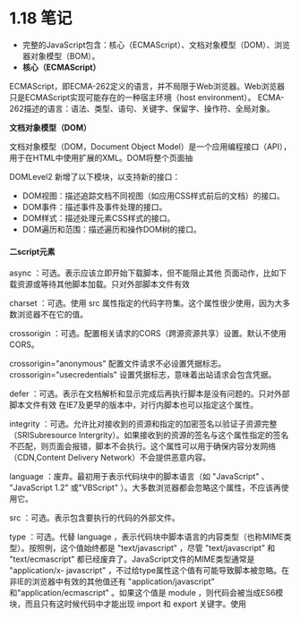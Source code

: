 # **1.18** 笔记

- 完整的JavaScript包含：核心（ECMAScript）、文档对象模型（DOM）、浏览器对象模型（BOM）。
- **核心（ECMAScript）**

ECMAScript，即ECMA-262定义的语言，并不局限于Web浏览器。Web浏览器只是ECMAScript实现可能存在的一种宿主环境（host
environment）。
ECMA-262描述的语言：语法、类型、语句、关键字、保留字、操作符、全局对象。

**文档对象模型（DOM）**

文档对象模型（DOM，Document Object Model）是一个应用编程接口（API），用于在HTML中使用扩展的XML。DOM将整个页面抽

DOMLevel2 新增了以下模块，以支持新的接口：
- DOM视图：描述追踪文档不同视图（如应用CSS样式前后的文档）的接口。
- DOM事件：描述事件及事件处理的接口。
- DOM样式：描述处理元素CSS样式的接口。
- DOM遍历和范围：描述遍历和操作DOM树的接口。

#### 二script元素


async ：可选。表示应该立即开始下载脚本，但不能阻止其他 页面动作，比如下载资源或等待其他脚本加载。只对外部脚本文件有效


charset ：可选。使用 src 属性指定的代码字符集。这个属性很少使用，因为大多数浏览器不在它的值。


crossorigin ：可选。配置相关请求的CORS（跨源资源共享）设置。默认不使用CORS。 


crossorigin="anonymous" 配置文件请求不必设置凭据标志。 crossorigin="usecredentials" 设置凭据标志，意味着出站请求会包含凭据。


defer ：可选。表示在文档解析和显示完成后再执行脚本是没有问题的。只对外部脚本文件有效 在IE7及更早的版本中，对行内脚本也可以指定这个属性。


integrity ：可选。允许比对接收到的资源和指定的加密签名以验证子资源完整（SRISubresource Intergrity）。如果接收到的资源的签名与这个属性指定的签名不匹配，则页面会报错，脚本不会执行。这个属性可以用于确保内容分发网络（CDN,Content Delivery Network）不会提供恶意内容。


language ：废弃。最初用于表示代码块中的脚本语言（如 "JavaScript" 、 "JavaScript 1.2" 或"VBScript" ）。大多数浏览器都会忽略这个属性，不应该再使用它。


src ：可选。表示包含要执行的代码的外部文件。


type ：可选。代替 language ，表示代码块中脚本语言的内容类型（也称MIME类型）。按照例，这个值始终都是 "text/javascript" ，尽管 "text/javascript" 和 "text/ecmascript" 都已经废弃了。JavaScript文件的MIME类型通常是 "application/x- javascript" ，不过给type属性这个值有可能导致脚本被忽略。在非IE的浏览器中有效的其他值还有 "application/javascript" 和"application/ecmascript" 。如果这个值是 module ，则代码会被当成ES6模块，而且只有这时候代码中才能出现 import 和 export 关键字。使用 <script> 的方式有两种：通过它直接在网页中嵌入JavaScript代码，以及通过它在网页中包含外部JavaScript文件。

#### 3.什么是javascript？


	1、javascript是一种基于对象和事件驱动的客户端脚本语言。
	2、javascript最初的设计师为了检验HTML表单输入的正确性
	3、javascript起源于Netscape公司的livescript语言。
### 标签占位符


过去，所有 <script> 元素都被放在页面的 <head> 标签内，这种做法的主要目的是把外部的CSS和JavaScript文件都集中放到一起，这样一来，页面会在处理JavaScript代码之前完全渲染页面。用户会感觉页面加载更快了，因为浏览器显示空白页面的时间短了


### 推迟执行脚本

HTML 4.01为 <script> 元素定义了一个叫 defer 的属性。这个属性表示脚本在执行的时候不会改变页面的结构。因此，这个脚本完全可以在整个页面解析完之后再运行在 <script> 元素上设defer 属性，会告诉浏览器应该立即开始下载，但执行应该推迟。对 defer 属性的支持是从IE4、Firefox3.5、Safari 5和Chrome 7开始的。其他所有浏览器则会忽略这个属性，按照通常的做法来处理脚本。考虑到这一点，还是把要推迟执行的脚本放在页面底部比较好

### 文档模式三种


混杂模式(quirks mode)和标准模式(standards mode)准标准模式(almoststandards mode)


混杂模式在所有浏览器中都以省略文档开头的 doctype 声明作为开关


准标准模式通过过渡性文档类型（ Transitional ）和框架集文档类型（ Frameset ）来触发


准标准模式与标准模式非常接近，很少需要区分。人们在说到“标准模式”时，可能指其中任何一个。而对文档模式的检测（本书后面会讨论）也不会区分它们。本书后面所说的标准模式，指的就是除混杂模式以外的模式

##### 语法结构

标识符
    定义：标识符是指变量、函数、属性的名字，或者函数的参数 通俗的讲：标识符就是一个名字
 命名规则：
        标识符首字符可以是以下划线（_）、美元符($)或者字母开始，不能是数字。
        标识符中其它字符可以是下划线（_）、美元符($)、字母或数字组成的。
        普通标识符（用作变量名、函数名和循环语句中用于跳转的标记）不能是保留字符

# 1.19笔记 


##### 4.1 原始值与引用值


ECMAScript变量可以包含两种不同类型的数据：原始值和引用值。原始值就是最简单的数据，引用值  则是由多个值构成的对象。


保存原始值的变量是按值（by value）访问的，因为我们操作的就是存储在变量中的实际值。


在操作对象时，实际上操作的是对该对象的引用（reference）而非实际的对象本身。为此，保存引用值的变量是按引用（by reference）访问的。


##### 4.1.1 动态属性


原始值和引用值的定义方式很类似，都是创建一个变量，然后给它赋一个值。不过，在变量保存了这个值之后，可以对这个值做什么，则大有不同。对于引用值而言，可以随时添加、修改和删除其属性和方法。


这里，首先创建了一个对象，并把它保存在变量person 中。然后，给这个对象添加了一个名为name 的属性，并给这个属性赋值了一个字符串"Nicholas" 。在此之后，就可以访问这个新属性，直到对象被销毁或属性被显式地删除。


##### 4.1.2 复制值


除了存储方式不同，原始值和引用值在通过变量复制时也有所不同。在通过变量把一个原始值赋值到另一个变量时，原始值会被复制到新变量的位置。


##### 4.1.3 传递参数


ECMAScript中所有函数的参数都是按值传递的。在按值传递参数时，值会被复制到一个局部变量（即一个命名参数，或者用ECMAScript的话说，就是arguments 对象中的一个槽位）。在按引用传递参数时，值在内存中的位置会被保存在一个局部变量，这意味着对本地变量的修改会反映到函数外部。


##### 4.1.4 确定类型


typeof 操作符最适合用来判断一个变量是否为原始类型。更确切地说，它是判断一个变量是否为字符串、数值、布尔值或undefined 的最好方式。如果值是对象或null ，那么typeof 返回"object"


#### 4.2 执行上下文与作用域


执行上下文（以下简称“上下文”）的概念在JavaScript中是颇为重要的。变量或函数的上下文决定了它们可以访问哪些数据，以及它们的行为。每个上下文都有一个关联的变量对象（variable object），而这个上下文中定义的所有变量和函数都存在于这个对象上。主要有全局上下文和函数上下文两种。


##### 4.2.1 作用域链增强


try / catch 语句的catch 块
with 语句
这两种情况下，都会在作用域链前端添加一个变量对象。对with 语句来说，会向作用域链前端添加指定的对象；对catch 语句而言，则会创建一个新的变量对象，这个变量对象会包含要抛出的错误对象的声明。


##### 4.2.2 变量声明


1. 使用var 的函数作用域声明


在使用var 声明变量时，变量会被自动添加到最接近的上下文。在函数中，最接近的上下文就是函数的局部上下文。在with 语句中，最接近的上下文也是函数上下文。如果变量未经声明就被初始化了，那么它就会自动被添加到全局上下文。


2. 使用let 的块级作用域声明


ES6新增的let 关键字跟var 很相似，但它的作用域是块级的，这也是JavaScript中的新概念。块级作用域由最近的一对包含花括号{} 界定。换句话说， if 块、while 块、function块，甚至连单独的块也是let 声明变量的作用域。


3. 使用const 的常量声明


ES6同时还增加了const 关键字。使用const 声明的变量必须同时初始化为某个值。一经声明，在其生命周期的任何时候都不能再重新赋予新值。


4. 标识符查找


当在特定上下文中为读取或写入而引用一个标识符时，必须通过搜索确定这个标识符表示什么。搜索开始于作用域链前端，以给定的名称搜索对应的标识符。如果在局部上下文中找到该标识符，则搜索停止，变量确定；如果没有找到变量名，则继续沿作用域链搜索。

#### 4.3 垃圾回收

JavaScript是使用垃圾回收的语言，也就是说执行环境负责在代码执行时管理内存。

 \##### 4.3.1 标记清理

   JavaScript最常用的垃圾回收策略是标记清理（mark-andsweep）

   当变量进入上下文，比如在函数内部声明一个变量时，这个变量会被加上存在于上下文中的标记。而不在上下文中的变量，逻辑

   上讲，永远不应该释放它们的内存，因为只要上下文中的代码在运

   行，就有可能用到它们。当变量离开上下文时，也会被加上离开上下 文的标记。

   4.3.2 引用计数

   另一种没那么常用的垃圾回收策略是引用计数（referencecounting）。其思路是对每个值都记录它被引用的次数。声明变量并它赋一个引用值时，这个值的引用数为1。如果同一个值又被赋给另一个变量，那么引用数加1。类似地，如果保存对该值引用的变量被其他值给覆盖了，那么引用数减1。当一个值的引用数为0时，就说明没办 法再访问到这个值了，因此可以安全地收回其内存了。垃圾回收程序 下次运行的时候就会释放引用数为0的值的内存。 4.3.4 内存管理 在使用垃圾回收的编程环境中，开发者通常无须关心内存管理。 不过，JavaScript运行在一个内存管理与垃圾回收都很特殊的环境。分  配给浏览器的内存通常比分配给桌面软件的要少很多，分配给移动浏览器的就更少了。这更多出于安全考虑而不是别的，就是为了避免运行大量JavaScript的网页耗尽系统内存而导致操作系统崩溃。这个内存限制不仅影响变量分配，也影响调用栈以及能够同时在一个线程中执行的语句数量。 

4.4 小结

   JavaScript变量可以保存两种类型的值：原始值和引用值。原始值

   可能是以下6种原始数据类型之一： Undefined 、Null 、 Boolean 、Number

   、String 和Symbol 。原始值和引用值有 以下特点。

   原始值大小固定，因此保存在栈内存上。

   从一个变量到另一个变量复制原始值会创建该值的第二个副本。

   引用值是对象，存储在堆内存上。

   包含引用值的变量实际上只包含指向相应对象的一个指针，而不 是对象本身。

   从一个变量到另一个变量复制引用值只会复制指针，因此结果是

   两个变量都指向同一个对象。 typeof 操作符可以确定值的原始类型，而instanceof

   操作 符用于确保值的引用类型。

   任何变量（不管包含的是原始值还是引用值）都存在于某个执行

   上下文中（也称为作用域）。这个上下文（作用域）决定了变量的生

   命周期，以及它们可以访问代码的哪些部分。执行上下文可以总结如 下。

   执行上下文分全局上下文、函数上下文和块级上下文。

   代码执行流每进入一个新上下文，都会创建一个作用域链，用于 搜索变量和函数。

   函数或块的局部上下文不仅可以访问自己作用域内的变量，而且

   也可以访问任何包含上下文乃至全局上下文中的变量。

   全局上下文只能访问全局上下文中的变量和函数，不能直接访问

   局部上下文中的任何数据。 变量的执行上下文用于确定什么时候释放内存。

   JavaScript是使用垃圾回收的编程语言，开发者不需要操心内存分

   配和回收。JavaScript的垃圾回收程序可以总结如下。

   离开作用域的值会被自动标记为可回收，然后在垃圾回收期间被 删除。

   主流的垃圾回收算法是标记清理，即先给当前不使用的值加上标

   记，再回来回收它们的内存。

   引用计数是另一种垃圾回收策略，需要记录值被引用了多少次。

# 1.20笔记

### 第 5 章 基本引用类型


#### 5.1 Date


Date 类型将日期保存为自协调世界时
（UTC，Universal Time Coordinated）时间1970年1月1日午夜（零时）至今
所经过的毫秒数。


要创建日期对象，就使用new 操作符来调用Date 构造函数：


```
let now = new Date();
```


**Date.parse()** 方法接收一个表示日期的字符串参数


**Date.parse()** 应该支持的日期格式，所有实现都必须支持下列日期格式：
“月/日/年”，如"5/23/2019" ；
“月名 日, 年”，如"May 23, 2019" ；
“周几 月名 日 年 时:分:秒 时区”，如"Tue May 23 2019 00:00:00GMT-0700" ；
ISO 8601扩展格式“YYYY-MM-DDTHH:mm:ss.sssZ”，如2019-05-
23T00:00:00 （只适用于兼容ES5的实现）。


**Date.UTC()** 方法也返回日期的毫秒表示


传给Date.UTC() 的参数是年、零起点月数（1月是0，2月是1，以此类推）、日（1~31）、时（0~23）、分、秒和毫秒。这些参数中，只有前两个（年和月）是必需的。


还提供了**Date.now()** 方法，返回表示方法执行时日期和
时间的毫秒数。


#### 5.1.1 继承的方法


Date 类型重写了toLocaleString() 、toString() 和valueOf() 方法。


toLocaleString() 方法返回与浏览器运行的本地环境一致的日期和时间。


toString() 方法通常返回带时区信息的日期和时间，而时间也是以24小时制（0~23）表示的。


valueOf() 方法根本就不返回字符串，这个方法被重写后返回的是日期的毫秒表示。


#### 5.1.2 日期格式化方法

toDateString() 显示日期中的周几、月、日、年（格式特定于实现）；
toTimeString() 显示日期中的时、分、秒和时区（格式特定于实现）；
toLocaleDateString() 显示日期中的周几、月、日、年（格式特定于实现和地区）；
toLocaleTimeString() 显示日期中的时、分、秒（格式特定于实现）；
toUTCString() 显示完整的UTC日期（格式特定于实现）。


#### 5.2 RegExp正则表达式


正则表达式的pattern （模式）可以是任何简单或复杂的正则表
达式，包括字符类、限定符、分组、向前查找和反向引用。


每个正则表达式可以带零个或多个flags （标记），用于控制正则表达式的行为。下面给出了表示**匹配模式的标记**。


g ：全局模式，表示查找字符串的全部内容，而不是找到第一个匹配的内容就结束。
i ：不区分大小写，表示在查找匹配时忽略pattern 和字符串的大小写。
m ：多行模式，表示查找到一行文本末尾时会继续查找。
y ：粘附模式，表示只查找从lastIndex 开始及之后的字符串。
u ：Unicode模式，启用Unicode匹配。
s ： dotAll 模式，表示元字符. 匹配任何字符（包括\n 或\r ）。


**元字符在模式中也必须转义**


```
( [ { \ ^ $ | ) ] } ? * + .
```


因为RegExp 的模式参数是字符串，所以在某些情况下需要二次转义。


下表展示了几个正则表达式的字面量形式，以及使用RegExp 构造函数创建时对应的模式字符串。


#### 5.2.1 RegExp 实例属性


每个RegExp 实例都有下列属性，提供有关模式的各方面信息。
global ：布尔值，表示是否设置了g 标记。
ignoreCase ：布尔值，表示是否设置了i 标记。
unicode ：布尔值，表示是否设置了u 标记。
sticky ：布尔值，表示是否设置了y 标记。
lastIndex ：整数，表示在源字符串中下一次搜索的开始位置，始终从0开始。
multiline ：布尔值，表示是否设置了m 标记。
dotAll ：布尔值，表示是否设置了s 标记。
source ：正则表达式的字面量字符串（不是传给构造函数的模式字符串），没有开头和结尾的斜杠。
flags ：正则表达式的标记字符串。始终以字面量而非传入构造函数的字符串模式形式返回（没有前后斜杠）。


#### 5.2.2 RegExp 实例方法


主要方法是exec() ，主要用于配合捕获组使用。这个方法只接收一个参数，即要应用模式的字符串。如果找到了匹配项，则返回包含第一个匹配信息的数组；如果没找到匹配项，则返回null 。返回的数组虽然是Array 的实例，但包含两个额外的属性： index 和input 。index 是字符串中匹配模式的起始位置， input 是要查找的字符串。


**exec() 方法**用于检索字符串中的正则表达式的匹配。


另一个方法是**test()** ，接收一个字符串参数。如果输入的文本与模式匹配，则参数返回true ，否则返回false 。


#### 5.2.3 RegExp 构造函数属性


RegExp 构造函数的属性：


通过这些属性可以提取出与exec() 和test() 执行的操作相关的信息。


不同属性包含的内容如下:
**input** 属性中包含原始的字符串。
**leftConext** 属性包含原始字符串中"short" 之前的内容，
**rightContext** 属性包含"short" 之后的内容。
**lastMatch** 属性包含匹配整个正则表达式的上一个字符串，
即"short" 。
**lastParen** 属性包含捕获组的上一次匹配，即"s" 。


存储最多9个捕获组的匹配项可以通过通过RegExp.$1~RegExp.$9 来访问


#### 5.2.4 模式局限


联合及交叉类
原子组
x （忽略空格）匹配模式
条件式匹配
正则表达式注释


#### 5.3 原始值包装类型


为了方便操作原始值，ECMAScript提供了3种特殊的引用类型：
Boolean 、Number 和String 。


为什么在js中的原始值，可以调用方法，比如说：


```javascript
let str = 'I love China!';
console.log(str.slice(0,6));//I love
12
```


但是却不能给原始值添加属性


```javascript
str.age = 18;
console.log(str.age);//undefined
12
```


这一切都和原始值包装类型及其声明周期有关：每当用到某个原始值的属性或者方法使，javascript总会在后台创建一个原始值包装类型的对象，从而暴露出操作原始值的各种方法。


在以读模式访问字符串的方法或者属性时，总会在后台执行以下三步：
（1）创建一个原始值类型的实例
（2）调用这个实例上的方法（或读取这个实例上的属性）
（3）销毁这个实例
用代码表示出来则为：


```javascript
let str = new String('I love China!');
console.log(str.slice(0,6));
str = null;
123
```


所以在非严格模式下，当我们尝试给原始值赋值时`str.age=18`，其实是生成了一个原始值包装类型的，也是给它赋了值的，但是，这句话执行完之后，这个原始值包装类型就被销毁了。而在下一次再次读取这个属性时`console.log(str.age)`，其实又再次创建了一个原始值包装类型对象，这个对象和之前那个不是一个对象，所以`str.age`为`undefined`


#### 5.3.1 Boolean


Boolean 是对应布尔值的引用类型。要创建一个Boolean 对象，就使用Boolean 构造函数并传入true 或false。


Boolean 的实例会重写valueOf() 方法，返回一个原始值true或false 。toString() 方法被调用时也会被覆盖，返回字符串"true" 或"false" 。


#### 5.3.2 Number


Number 是对应数值的引用类型。要创建一个Number 对象，就使用Number 构造函数并传入一个数值。


与Boolean 类型一样， Number 类型重写了valueOf() 、
toLocaleString() 和toString() 方法。valueOf() 方法返回
Number 对象表示的原始数值，另外两个方法返回数值字符串。
toString() 方法可选地接收一个表示基数的参数，并返回相应基数形式
的数值字符串。


除了继承的方法， Number 类型还提供了几个用于将数值格式化为字符串的方法。
toFixed() 方法返回包含指定小数点位数的数值字符串。自动舍入的特点可以用于处理货币。不过要注意的是，
多个浮点数值的数学计算不一定得到精确的结果。


格式化数值的方法是toExponential() ，返回以科学记数法（也称为指数记数法）表示的数值字符串。


toPrecision() 方法会根据情况返回最合理的输出结果，可能是固定长度，也可能是科学记数法形式。这个方法接收一个参数，表示结果中数字的总位数（不包含指数）。


isInteger() 方法与安全整数
ES6新增了Number.isInteger() 方法，用于辨别一个数值是否保存为整数。


#### 5.3.3 String


String 是对应字符串的引用类型。要创建一个String 对象，使用String 构造函数并传入一个数值。


String 对象的方法可以在所有字符串原始值上调用。


3个继承的方法valueOf() 、toLcaleString() 和toString() 都返回对象的原始字符串值。


**String 类型提供了很多方法来解析和操作字符串。**


1. JavaScript字符

charAt() 方法返回给定索引位置

# 1.25笔记

Object

到目前为止，大多数引用值的示例使用的是 Object 类型。

Object 是ECMAScript中最常用的类型之一。虽然 Object 的实例没有多少功能，但很适合存储和在应用程序间交换数据

创建有俩种方式：

第一种是使用 new 操作符和 Object 构造函数

let person = new Object(); 

person.name = "Nicholas"; 

person.age = 29;

另一种方式是使用对象字面量（object literal）表示法

let person = { 

name: "Nicholas", 

age: 29 

};

在对象字面量表示法中，属性名可以是字符串或数值，比如：

let person = { 

"name": "Nicholas", 

"age": 29, 

5: true 

};

这个例子会得到一个带有属性 name 、 age 和 5 的对象。注意，数值属性会自动转换为字符串

虽然属性一般是通过点语法来存取的，这也是面向对象语言的惯例，但也可以使用中括号来存取属性。在使用中括号时，要在括号内使用属性名的字符串形式，比如：

console.log(person["name"]); *// "Nicholas"* 

console.log(person.name); 

从功能上讲，这两种存取属性的方式没有区别。使用中括号的主要优势就是可以通过变量访问属性，就像下面这个例样：

let propertyName = "name"; 

console.log(person[propertyName]); *// "Nicholas"*

另外，如果属性名中包含可能会导致语法错误的字符，或者包含关键字/保留字时，也可以使用中括号语法。比如：

person["first name"] = "Nicholas";

因为 "first name" 中包含一个空格，所以不能使用点语法来访问。不过，属性名中是可以包含非字语法存取它们就行了点语法是首选的属性存取方式，除非访问属性时必须使用变量

Array

跟其他语言中的数组一样，ECMAScript数组也是一组有序的数据，但跟其他语言不同的是，数组中每个槽位可以存储任意类型的数据。这意味着可以创建一个数组，它的第一个元素是字符串，第二个元素是数值，第三个是对象。ECMAScript数组也是动态大小的，会随着数据添加而自动增长

创建数组

一种是使用 Array 构造函数，比如：

let colors = new Array();

如果知道数组中元素的数量，那么可以给构造函数传入一个数值，然后 length 属性就会被自动创建并设置为面的代码会创建一个初始 length 为20的数组：

let colors = new Array(20);

也可以给 Array 构造函数传入要保存的元素。比如，下面的代码会创建一个包含3个字符串值的数组：

let colors = new Array("red", "blue", "green")

创建数组时可以给构造函数传一个值。这时候就有点问题了，因为如果这个值是数值，则会创建一个长度为指定数值的数组；而如果这个值是其他类型的，则会创建一个只包含该特定值的数组

let colors = new Array(3); *//* *创建一个包含**3**个元素的*数组*

let names = new Array("Greg"); *//* *创建一个只包含一个元*素，即字符串**"Greg"**的数组*

在使用 Array **构造函数**时，也可以省略 new 操作符。结果是一样的，比如：

let colors = Array(3); *//* *创建一个包含**3**个元素的数组*

let names = Array("Greg"); *//* *创建一个只包含一个元素，即*字符串**"Greg"**的数组*

另一种创建数组的方式是使用数组字面量（array literal）表示法。数组字面量是在中括号中包含以逗号分隔的元素列表，如下面的例子所示：

let colors = ["red", "blue", "green"]; *//* *创建一个包*含**3**个元素的数组*

let names = []; *//* *创建一个空*数组*

let values = [1,2,]; *//* *创建一个包*含**2**个元素的数组*

Array 构造函数还有两个ES6新增的用于创建数组的静态方法：from() 和 of() 。 from() 用于将类数组结构转换为数组实例，而of() 用于将一组参数转换为数组实例

from

1*字符串会被拆分为单字符数组*  

*2可以使用**from()**将集合和映射转换为一个新数组*

3*Array.from()**对现有数组执行浅复制*

Array.from() 还接收第二个可选的映射函数参数。这个函数可以直接增强新数组的值，而无须像调用 Array.from().map() 那样先创建一个中间数组。还可以接收第三个可选参数，用于指定映射函数中this 的值。但这个重写的 this 值在箭头函数中不适用

Array.of() 可以把一组参数转换为数组。这个方法用于替代在ES6之前常用的 Array.prototype.slice.call(arguments) ，一种异常笨拙的将 arguments 对象转换为数组的写法：

console.log(Array.of(1, 2, 3, 4)); *// [1, 2, 3, 4]* 

console.log(Array.of(undefined)); *// [undefined]* 

**6.2.2** 数组空位

使用数组字面量初始化数组时，可以使用一串逗号来创建空位（hole）。ECMAScript会将逗号之间相应索引位置的值当成空位，ES6规范重新定义了该如何处理这些空位

Set

ECMAScript 6新增的 Set 是一种新集合类型，为这门语言带来集合数据结构。 Set 在很多方面都像是加强的 Map ，这是因为它们的大多数API和行为都是共有的

使用 new 关键字和 Set 构造函数可以创建一个空集合：

const m = new Set();

如果想在创建的同时初始化实例，则可以给 Set 构造函数传入一个可迭代对象，其中需要包含插入到新集合实例中的元素：

const s1 = new Set(["val1", "val2", "val3"]); 

alert(s1.size); *// 3 *   *使用数组初始化集合*

const s2 = new Set({ 

[Symbol.iterator]: function*() { 

yield "val1"; 

yield "val2"; 

yield "val3"; 

} 

}); 

alert(s2.size);  // *使用自定义迭代器初始化集合*

初始化之后，可以使用 add() 增加值，使用 has() 查询，通过size 取得元素数量，以及使用 delete() 和 clear() 删除元素：

clear() 清除所有

delete （）

add() 返回集合的实例，所以可以将多个添加操作连缀起来，包括初始化：

const s = new Set().add("val1"); 

s.add("val2") 

.add("val3"); 

alert(s.size); *// 3*

与严格相等一样，用作值的对象和其他“集合”类型在自己的内容或属性被修改时也不会改变：

const s = new Set(); const objVal = {}, arrVal = []; 

s.add(objVal); s.add(arrVal); objVal.bar = "bar"; 

arrVal.push("bar"); alert(s.has(objVal)); *// true* alert(s.has(arrVal)); *// true* 

add() 和 delete() 操作是幂等的。 delete() 返回一个布尔值，表示集合中是否存在要删除的值